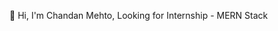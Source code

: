 👋 Hi, I'm Chandan Mehto,
Looking for Internship - MERN Stack

<!---
Iamchandanmehto/Iamchandanmehto is a ✨ special ✨ repository because its `README.md` (this file) appears on your GitHub profile.
You can click the Preview link to take a look at your changes.
--->
